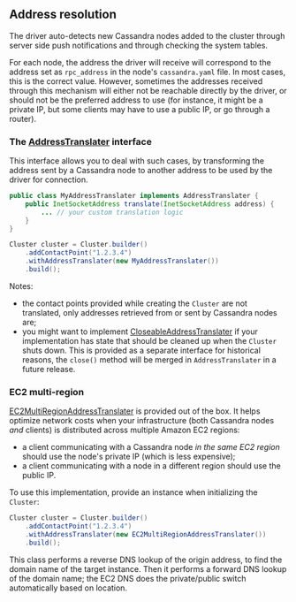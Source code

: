 ## Address resolution

The driver auto-detects new Cassandra nodes added to the cluster through server
side push notifications and through checking the system tables.

For each node, the address the driver will receive will correspond to the address set as
`rpc_address` in the node's `cassandra.yaml` file. In most cases, this is the correct value.
However, sometimes the addresses received through this mechanism will either not be
reachable directly by the driver, or should not be the preferred address to use
(for instance, it might be a private IP, but some clients  may have to use a public IP, or
go through a router).

### The [AddressTranslater][at] interface

This interface allows you to deal with such cases, by transforming the address sent by a
Cassandra node to another address to be used by the driver for connection.

```java
public class MyAddressTranslater implements AddressTranslater {
    public InetSocketAddress translate(InetSocketAddress address) {
        ... // your custom translation logic
    }
}

Cluster cluster = Cluster.builder()
    .addContactPoint("1.2.3.4")
    .withAddressTranslater(new MyAddressTranslater())
    .build();
```

Notes:

* the contact points provided while creating the `Cluster` are not translated, only addresses
  retrieved from or sent by Cassandra nodes are;
* you might want to implement [CloseableAddressTranslater][cat] if your
  implementation has state that should be cleaned up when the `Cluster`
  shuts down. This is provided as a separate interface for historical
  reasons, the `close()` method will be merged in `AddressTranslater` in a
  future release.

[at]: http://docs.datastax.com/en/drivers/java/2.1/com/datastax/driver/core/policies/AddressTranslater.html
[cat]: http://docs.datastax.com/en/drivers/java/2.1/com/datastax/driver/core/policies/CloseableAddressTranslater.html

### EC2 multi-region

[EC2MultiRegionAddressTranslater][ec2] is provided out of the box. It
helps optimize network costs when your infrastructure (both Cassandra
nodes *and* clients) is distributed across multiple Amazon EC2 regions:

* a client communicating with a Cassandra node *in the same EC2 region* should use the node's
  private IP (which is less expensive);
* a client communicating with a node in a different region should use the public IP.

To use this implementation, provide an instance when initializing the `Cluster`:

```java
Cluster cluster = Cluster.builder()
    .addContactPoint("1.2.3.4")
    .withAddressTranslater(new EC2MultiRegionAddressTranslater())
    .build();
```

This class performs a reverse DNS lookup of the origin address, to find the domain name of the
target instance. Then it performs a forward DNS lookup of the domain name; the EC2 DNS does the
private/public switch automatically based on location.

[ec2]: http://docs.datastax.com/en/drivers/java/2.1/com/datastax/driver/core/policies/EC2MultiRegionAddressTranslater.html
